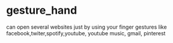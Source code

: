 # gesture_hand
can open several websites just by using your finger gestures like facebook,twiter,spotify,youtube, youtube music, gmail, pinterest 
